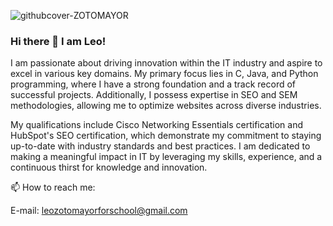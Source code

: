 
![githubcover-ZOTOMAYOR](https://github.com/leoforschool16/leoforschool16/assets/142653961/30c3b319-3441-4f8a-96e4-017b5218c739)

### Hi there 👋 I am Leo!

I am passionate about driving innovation within the IT industry and aspire to excel in various key domains. My primary focus lies in C, Java, and Python programming, where I have a strong foundation and a track record of successful projects. Additionally, I possess expertise in SEO and SEM methodologies, allowing me to optimize websites across diverse industries.

My qualifications include Cisco Networking Essentials certification and HubSpot's SEO certification, which demonstrate my commitment to staying up-to-date with industry standards and best practices. I am dedicated to making a meaningful impact in IT by leveraging my skills, experience, and a continuous thirst for knowledge and innovation.

📫 How to reach me: 

E-mail: leozotomayorforschool@gmail.com

<!--
**leoforschool16/leoforschool16** is a ✨ _special_ ✨ repository because its `README.md` (this file) appears on your GitHub profile.

Here are some ideas to get you started:

- 🔭 I’m currently working on ...
- 🌱 I’m currently learning ...
- 👯 I’m looking to collaborate on ...
- 🤔 I’m looking for help with ...
- 💬 Ask me about ...
- 📫 How to reach me: ...
- 😄 Pronouns: ...
- ⚡ Fun fact: ...
-->
